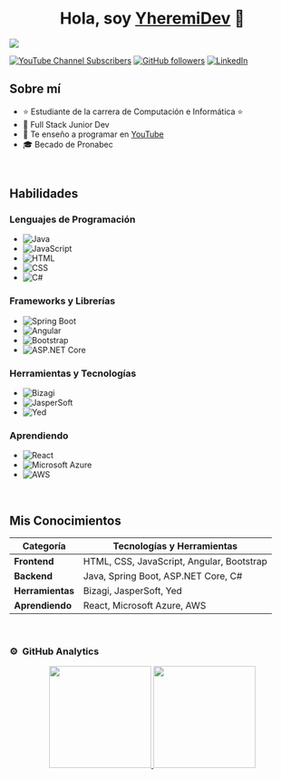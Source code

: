 <div align="center">
<h1 align="center">Hola, soy <a href="#">YheremiDev</a> 👋</h1>
</div>
<img src="https://i.imgur.com/ubCFTxC.png">

[![YouTube Channel Subscribers](https://img.shields.io/youtube/channel/subscribers/UCjXvCRIVC2aP73BcbSKJjaA?style=social)](https://www.youtube.com/@YheremiDevv?sub_confirmation=1)
[![GitHub followers](https://img.shields.io/github/followers/YheremiRamos?style=social)](https://github.com/YheremiRamos)
[![LinkedIn](https://img.shields.io/badge/-LinkedIn-blue?style=social&logo=linkedin)](https://www.linkedin.com/in/yheremi-fermin-ramos-quispe/)

## Sobre mí

- ⭐ Estudiante de la carrera de Computación e Informática ⭐ 
- 📲 Full Stack Junior Dev
- 🎥 Te enseño a programar en [YouTube](https://www.youtube.com/@YheremiDevv?sub_confirmation=1)
- 🎓 Becado de Pronabec

<br>

## Habilidades

### Lenguajes de Programación
- ![Java](https://img.shields.io/badge/-Java-007396?style=flat&logo=java&logoColor=white)
- ![JavaScript](https://img.shields.io/badge/-JavaScript-F7DF1E?style=flat&logo=javascript&logoColor=black)
- ![HTML](https://img.shields.io/badge/-HTML-E34F26?style=flat&logo=html5&logoColor=white)
- ![CSS](https://img.shields.io/badge/-CSS-1572B6?style=flat&logo=css3&logoColor=white)
- ![C#](https://img.shields.io/badge/-C%23-239120?style=flat&logo=c-sharp&logoColor=white)

### Frameworks y Librerías
- ![Spring Boot](https://img.shields.io/badge/-Spring%20Boot-6DB33F?style=flat&logo=spring-boot&logoColor=white)
- ![Angular](https://img.shields.io/badge/-Angular-DD0031?style=flat&logo=angular&logoColor=white)
- ![Bootstrap](https://img.shields.io/badge/-Bootstrap-563D7C?style=flat&logo=bootstrap&logoColor=white)
- ![ASP.NET Core](https://img.shields.io/badge/-ASP.NET%20Core-512BD4?style=flat&logo=dotnet&logoColor=white)

### Herramientas y Tecnologías
- ![Bizagi](https://img.shields.io/badge/-Bizagi-1D4E89?style=flat&logo=bizagi&logoColor=white)
- ![JasperSoft](https://img.shields.io/badge/-JasperSoft-0078D4?style=flat&logo=jaspersoft&logoColor=white)
- ![Yed](https://img.shields.io/badge/-Yed-232F3E?style=flat&logo=yed&logoColor=white)

### Aprendiendo
- ![React](https://img.shields.io/badge/-React-61DAFB?style=flat&logo=react&logoColor=black)
- ![Microsoft Azure](https://img.shields.io/badge/-Microsoft%20Azure-0078D4?style=flat&logo=microsoft-azure&logoColor=white)
- ![AWS](https://img.shields.io/badge/-AWS-232F3E?style=flat&logo=amazon-aws&logoColor=white)

<br>

## Mis Conocimientos

| **Categoría**         | **Tecnologías y Herramientas**                                                                 |
|------------------------|-----------------------------------------------------------------------------------------------|
| **Frontend**          | HTML, CSS, JavaScript, Angular, Bootstrap                                                     |
| **Backend**           | Java, Spring Boot, ASP.NET Core, C#                                                           |
| **Herramientas**      | Bizagi, JasperSoft, Yed                                                                        |
| **Aprendiendo**       | React, Microsoft Azure, AWS                                                                    |

<br>

### ⚙️ &nbsp;GitHub Analytics

<p align="center">
<a href="https://github.com/YheremiRamos">
  <img height="180em" src="https://github-readme-stats-eight-theta.vercel.app/api?username=YheremiRamos&show_icons=true&theme=algolia&include_all_commits=true&count_private=true"/>
  <img height="180em" src="https://github-readme-stats-eight-theta.vercel.app/api/top-langs/?username=YheremiRamos&layout=compact&langs_count=8&theme=algolia"/>
</a>
</p>
